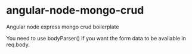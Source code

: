 # angular-node-mongo-crud
Angular node express mongo crud boilerplate

You need to use bodyParser() if you want the form data to be available in req.body.
